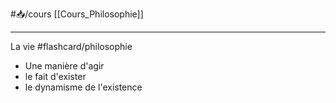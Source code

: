 #📥/cours [[Cours_Philosophie]]

---
La vie #flashcard/philosophie 
- Une manière d'agir
- le fait d'exister
- le dynamisme de l'existence